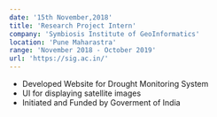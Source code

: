 ```yaml
---
date: '15th November,2018'
title: 'Research Project Intern'
company: 'Symbiosis Institute of GeoInformatics'
location: 'Pune Maharastra'
range: 'November 2018 - October 2019'
url: 'https://sig.ac.in/'
---
```


- Developed Website for Drought Monitoring System
- UI for displaying satellite images
- Initiated and Funded by Goverment of India
